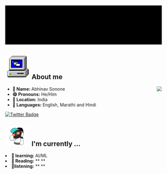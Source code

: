 ![Header](header.gif "Header Image")
  
<h2><img src="https://github.com/aps0611/aps0611/blob/102d1ea7df7207ec9f3a6927f903fe0ab7c90b28/img1.gif" alt="computer" width="80"> About me </h2>

 <div >
  <img src="https://github-readme-stats.vercel.app/api?username=aps0611&&show_icons=true&title_color=ffffff&icon_color=bb2acf&text_color=daf7dc&bg_color=151515" align="right">
  
<ul>
  <li><b>👤 Name: </b> Abhinav Sonone</li>
  <li><b>😄 Pronouns:</b>  He/Him</li>
  <li><b>📍 Location:</b> India</li>
  <li><b>📣 Languages:</b> English, Marathi and Hindi</li>
</ul>


 <div >
  <a href="https://twitter.com/Abhinav_Sonone"><img src="https://img.shields.io/badge/Abhinav_Sonone_%20-%231DA1F2.svg?&style=for-the-badge&logo=Twitter&logoColor=white" alt="Twitter Badge"></a>

<h2><img src="https://github.com/aps0611/aps0611/blob/86ae381cc12dd43b5270c58e09a65b21888167ed/img3.gif" alt="computer" width="80"> I'm currently ...</h2>

<li><b>📖 learning: </b> AI/ML</li>
  <li><b>📖 Reading:</b>  ** ** </li>
  <li><b>🎵listening:</b> ** **</li>
